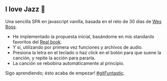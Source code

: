 ## I love Jazz 🎵

Una sencilla SPA en javascript vanilla, basada en el reto de 30 dias de [Wes Boss](https://courses.wesbos.com/account/access/606255d375ff3a25a5c42fd6).

- He implementado la propuesta inicial, basándome en mis standards favoritos del [Real book](https://officialrealbook.com/history/#:~:text=For%20more%20than%2040%20years,This%20is%20its%20story.).
- Y sí, utilizando por primera vez funciones y archivos de audio.
- Presiona la letra en el teclado o haz click en el botón para que suene la canción, y repite la acción para pararla.
- La canción se rebobina automáticamente al principio.

Sigo aprendiendo; ésto acaba de empezar! [#gitFuntastic](https://github.com/Sagramielgo).
